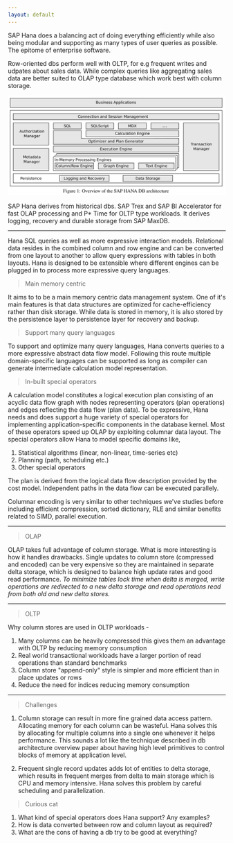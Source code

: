 ```yaml
---
layout: default
---
```


SAP Hana does a balancing act of doing everything efficiently while also being modular and supporting as many types of user queries as possible. The epitome of enterprise software.

Row-oriented dbs perform well with OLTP, for e.g frequent writes and udpates about sales data. While complex queries like aggregating sales data are better suited to OLAP type database which work best with column storage.

![sap hana architecture overview](../assets/sap-hana-overview.png)

SAP Hana derives from historical dbs. SAP Trex and SAP BI Accelerator for fast OLAP processing and P* Time for OLTP type workloads. It derives logging, recovery and durable storage from SAP MaxDB.

___

Hana SQL queries as well as more expressive interaction models. Relational data resides in the combined column and row engine and can be converted from one layout to another to allow query expressions with tables in both layouts. Hana is designed to be extensible where different engines can be plugged in to process more expressive query languages.

> Main memory centric

It aims to to be a main memory centric data management system. One of it's main features is that data structures are optimized for cache-efficiency rather than disk storage. While data is stored in memory, it is also stored by the persistence layer to persistence layer for recovery and backup.

> Support many query languages

To support and optimize many query languages, Hana converts queries to a more expressive abstract data flow model. Following this route multiple domain-specific languages can be supported as long as compiler can generate intermediate calculation model representation.

> In-built special operators

A calculation model constitutes a logical execution plan consisting of an acyclic data flow graph with nodes representing operators (plan operations) and edges reflecting the data flow (plan data). To be expressive, Hana needs and does support a huge variety of special operators for implementing application-specific components in the database kernel. Most of these operators speed up OLAP by exploiting columnar data layout. The special operators allow Hana to model specific domains like,

1. Statistical algorithms (linear, non-linear, time-series etc)
2. Planning (path, scheduling etc.)
3. Other special operators

The plan is derived from the logical data flow description provided by the cost model. Independent paths in the data flow can be executed parallely.

Columnar encoding is very similar to other techniques we've studies before including efficient compression, sorted dictionary, RLE and similar benefits related to SIMD, parallel execution.

___

> OLAP

OLAP takes full advantage of column storage. What is more interesting is how it handles drawbacks. Single updates to column store (compressed and encoded) can be very expensive so they are maintained in separate delta storage, which is designed to balance high update rates and good read performance. *To minimize tables lock time when delta is merged, write operations are redirected to a new delta storage and read operations read from both old and new delta stores.*

___

> OLTP

Why column stores are used in OLTP workloads -

1. Many columns can be heavily compressed this gives them an advantage with OLTP by reducing memory consumption
2. Real world transactional workloads have a larger portion of read operations than standard benchmarks
3. Column store "append-only" style is simpler and more efficient than in place updates or rows
4. Reduce the need for indices reducing memory consumption

___

> Challenges

1. Column storage can result in more fine grained data access pattern. Allocating memory for each column can be wasteful. Hana solves this by allocating for multiple columns into a single one whenever it helps performance. This sounds a lot like the technique described in db architecture overview paper about having high level primitives to control blocks of memory at application level.

2. Frequent single record updates adds lot of entities to delta storage, which results in frequent merges from delta to main storage which is CPU and memory intensive. Hana solves this problem by careful scheduling and parallelization.

> Curious cat

1. What kind of special operators does Hana support? Any examples?
2. How is data converted between row and column layout as required?
3. What are the cons of having a db try to be good at everything?


